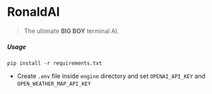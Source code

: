 # RonaldAI

> The ultimate **BIG BOY** terminal AI.

##### Usage
```shell
pip install -r requirements.txt
```
- Create `.env` file inside `engine` directory and set `OPENAI_API_KEY` and `OPEN_WEATHER_MAP_API_KEY`


